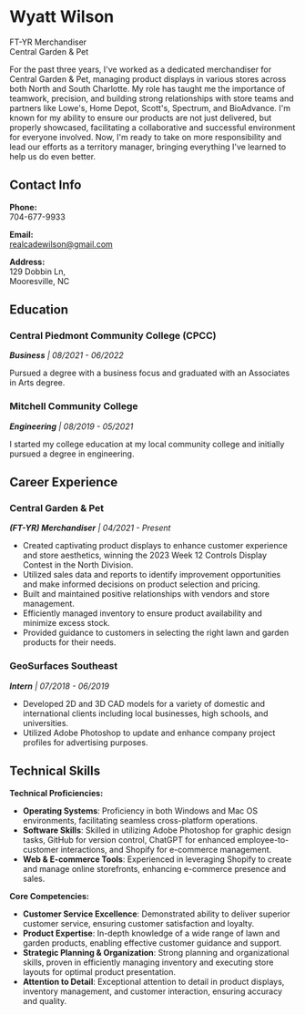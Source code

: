 # Wyatt Wilson

FT-YR Merchandiser  
Central Garden & Pet

For the past three years, I've worked as a dedicated merchandiser for Central Garden & Pet, managing product displays in various stores across both North and South Charlotte. My role has taught me the importance of teamwork, precision, and building strong relationships with store teams and partners like Lowe's, Home Depot, Scott's, Spectrum, and BioAdvance. I'm known for my ability to ensure our products are not just delivered, but properly showcased, facilitating a collaborative and successful environment for everyone involved. Now, I'm ready to take on more responsibility and lead our efforts as a territory manager, bringing everything I've learned to help us do even better.

## Contact Info

**Phone:**  
704-677-9933

**Email:**  
<realcadewilson@gmail.com>

**Address:**  
129 Dobbin Ln,  
Mooresville, NC

## Education

### Central Piedmont Community College (CPCC)

_**Business** | 08/2021 - 06/2022_

Pursued a degree with a business focus and graduated with an Associates in Arts degree.

### Mitchell Community College

_**Engineering** | 08/2019 - 05/2021_

I started my college education at my local community college and initially pursued a degree in engineering.

## Career Experience

### Central Garden & Pet

_**(FT-YR) Merchandiser** | 04/2021 - Present_

- Created captivating product displays to enhance customer experience and store aesthetics, winning the 2023 Week 12 Controls Display Contest in the North Division.
- Utilized sales data and reports to identify improvement opportunities and make informed decisions on product selection and pricing.
- Built and maintained positive relationships with vendors and store management.
- Efficiently managed inventory to ensure product availability and minimize excess stock.
- Provided guidance to customers in selecting the right lawn and garden products for their needs.

### GeoSurfaces Southeast

_**Intern** | 07/2018 - 06/2019_

- Developed 2D and 3D CAD models for a variety of domestic and international clients including local businesses, high schools, and universities.
- Utilized Adobe Photoshop to update and enhance company project profiles for advertising purposes.

## Technical Skills

**Technical Proficiencies:**

- **Operating Systems**: Proficiency in both Windows and Mac OS environments, facilitating seamless cross-platform operations.
- **Software Skills**: Skilled in utilizing Adobe Photoshop for graphic design tasks, GitHub for version control, ChatGPT for enhanced employee-to-customer interactions, and Shopify for e-commerce management.
- **Web & E-commerce Tools**: Experienced in leveraging Shopify to create and manage online storefronts, enhancing e-commerce presence and sales.

**Core Competencies:**

- **Customer Service Excellence**: Demonstrated ability to deliver superior customer service, ensuring customer satisfaction and loyalty.
- **Product Expertise**: In-depth knowledge of a wide range of lawn and garden products, enabling effective customer guidance and support.
- **Strategic Planning & Organization**: Strong planning and organizational skills, proven in efficiently managing inventory and executing store layouts for optimal product presentation.
- **Attention to Detail**: Exceptional attention to detail in product displays, inventory management, and customer interaction, ensuring accuracy and quality.
